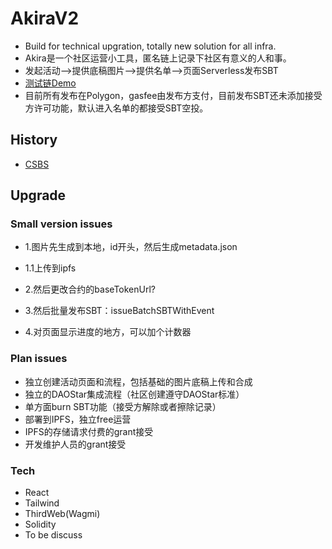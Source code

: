 # AkiraV2
+ Build for technical upgration, totally new solution for all infra.
+ Akira是一个社区运营小工具，匿名链上记录下社区有意义的人和事。
+ 发起活动-->提供底稿图片-->提供名单-->页面Serverless发布SBT
+ [测试链Demo]()
+ 目前所有发布在Polygon，gasfee由发布方支付，目前发布SBT还未添加接受方许可功能，默认进入名单的都接受SBT空投。


## History
+ [CSBS](https://github.com/PlanckerLabs/CSBS)

## Upgrade 
### Small version issues
+ 1.图片先生成到本地，id开头，然后生成metadata.json

+ 1.1上传到ipfs

+ 2.然后更改合约的baseTokenUrl?

+ 3.然后批量发布SBT：issueBatchSBTWithEvent

+ 4.对页面显示进度的地方，可以加个计数器

### Plan issues
+ 独立创建活动页面和流程，包括基础的图片底稿上传和合成
+ 独立的DAOStar集成流程（社区创建遵守DAOStar标准）
+ 单方面burn SBT功能（接受方解除或者擦除记录）
+ 部署到IPFS，独立free运营
+ IPFS的存储请求付费的grant接受
+ 开发维护人员的grant接受

### Tech
+ React
+ Tailwind
+ ThirdWeb(Wagmi)
+ Solidity
+ To be discuss
